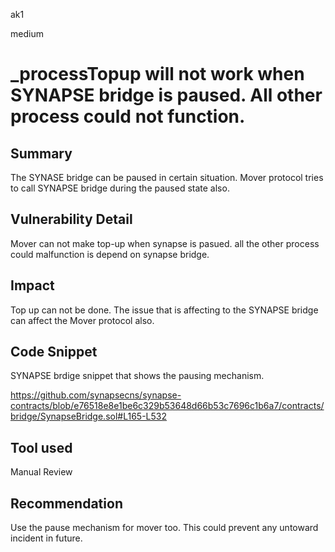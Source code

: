 ak1

medium

# _processTopup will not work when SYNAPSE bridge is paused. All other process could not function.

## Summary
The SYNASE bridge can be paused in certain situation. Mover protocol tries to call SYNAPSE bridge during the paused state also.

## Vulnerability Detail
Mover can not make top-up when synapse is pasued.
all the other process could malfunction is depend on synapse bridge.

## Impact
Top up can not be done.
The issue that is affecting to the SYNAPSE bridge can affect the Mover protocol also.

## Code Snippet
SYNAPSE brdige snippet that shows the pausing mechanism.

https://github.com/synapsecns/synapse-contracts/blob/e76518e8e1be6c329b53648d66b53c7696c1b6a7/contracts/bridge/SynapseBridge.sol#L165-L532

## Tool used

Manual Review

## Recommendation
Use the pause mechanism for mover too. This could prevent any untoward incident in future.
